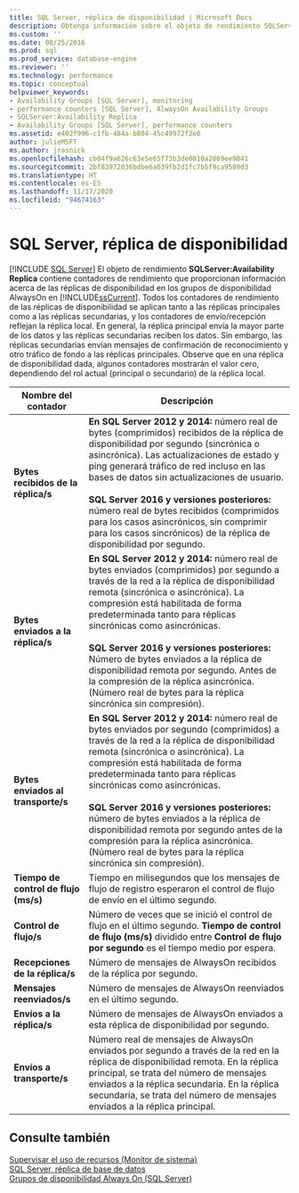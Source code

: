 ```yaml
---
title: SQL Server, réplica de disponibilidad | Microsoft Docs
description: Obtenga información sobre el objeto de rendimiento SQLServer:Availability Replica, que contiene contadores de rendimiento de las réplicas de disponibilidad en los grupos de disponibilidad AlwaysOn.
ms.custom: ''
ms.date: 08/25/2016
ms.prod: sql
ms.prod_service: database-engine
ms.reviewer: ''
ms.technology: performance
ms.topic: conceptual
helpviewer_keywords:
- Availability Groups [SQL Server], monitoring
- performance counters [SQL Server], AlwaysOn Availability Groups
- SQLServer:Availability Replica
- Availability Groups [SQL Server], performance counters
ms.assetid: e402f996-c1fb-484a-b804-45c49972f2e0
author: julieMSFT
ms.author: jrasnick
ms.openlocfilehash: cb04f9a626c63e5e65f73b3de0810a2869ee9841
ms.sourcegitcommit: 2bf83972036bdbe6a039fb2d1fc7b5f9ca9589d3
ms.translationtype: HT
ms.contentlocale: es-ES
ms.lasthandoff: 11/17/2020
ms.locfileid: "94674163"
---
```

# <a name="sql-server-availability-replica"></a>SQL Server, réplica de disponibilidad

 [!INCLUDE [SQL Server](../../includes/applies-to-version/sqlserver.md)]
  El objeto de rendimiento **SQLServer:Availability Replica** contiene contadores de rendimiento que proporcionan información acerca de las réplicas de disponibilidad en los grupos de disponibilidad AlwaysOn en [!INCLUDE[ssCurrent](../../includes/sscurrent-md.md)]. Todos los contadores de rendimiento de las réplicas de disponibilidad se aplican tanto a las réplicas principales como a las réplicas secundarias, y los contadores de envío/recepción reflejan la réplica local. En general, la réplica principal envía la mayor parte de los datos y las réplicas secundarias reciben los datos. Sin embargo, las réplicas secundarias envían mensajes de confirmación de reconocimiento y otro tráfico de fondo a las réplicas principales. Observe que en una réplica de disponibilidad dada, algunos contadores mostrarán el valor cero, dependiendo del rol actual (principal o secundario) de la réplica local.  
  
|Nombre del contador|Descripción|  
|------------------|-----------------|  
|**Bytes recibidos de la réplica/s**|**En SQL Server 2012 y 2014:** número real de bytes (comprimidos) recibidos de la réplica de disponibilidad por segundo (sincrónica o asincrónica). Las actualizaciones de estado y ping generará tráfico de red incluso en las bases de datos sin actualizaciones de usuario. <BR/> <BR/> **SQL Server 2016 y versiones posteriores:** número real de bytes recibidos (comprimidos para los casos asincrónicos, sin comprimir para los casos sincrónicos) de la réplica de disponibilidad por segundo.|  
|**Bytes enviados a la réplica/s**|**En SQL Server 2012 y 2014:** número real de bytes enviados (comprimidos) por segundo a través de la red a la réplica de disponibilidad remota (sincrónica o asincrónica). La compresión está habilitada de forma predeterminada tanto para réplicas sincrónicas como asincrónicas. <BR/> <BR/> **SQL Server 2016 y versiones posteriores:** Número de bytes enviados a la réplica de disponibilidad remota por segundo. Antes de la compresión de la réplica asincrónica. (Número real de bytes para la réplica sincrónica sin compresión).|  
|**Bytes enviados al transporte/s**|**En SQL Server 2012 y 2014:** número real de bytes enviados por segundo (comprimidos) a través de la red a la réplica de disponibilidad remota (sincrónica o asincrónica). La compresión está habilitada de forma predeterminada tanto para réplicas sincrónicas como asincrónicas. <BR/> <BR/> **SQL Server 2016 y versiones posteriores:** número de bytes enviados a la réplica de disponibilidad remota por segundo antes de la compresión para la réplica asincrónica. (Número real de bytes para la réplica sincrónica sin compresión).|  
|**Tiempo de control de flujo (ms/s)**|Tiempo en milisegundos que los mensajes de flujo de registro esperaron el control de flujo de envío en el último segundo.|  
|**Control de flujo/s**|Número de veces que se inició el control de flujo en el último segundo. **Tiempo de control de flujo (ms/s)** dividido entre **Control de flujo por segundo** es el tiempo medio por espera.|  
|**Recepciones de la réplica/s**|Número de mensajes de AlwaysOn recibidos de la réplica por segundo.|  
|**Mensajes reenviados/s**|Número de mensajes de AlwaysOn reenviados en el último segundo.|  
|**Envíos a la réplica/s**|Número de mensajes de AlwaysOn enviados a esta réplica de disponibilidad por segundo.|  
|**Envíos a transporte/s**|Número real de mensajes de AlwaysOn enviados por segundo a través de la red en la réplica de disponibilidad remota. En la réplica principal, se trata del número de mensajes enviados a la réplica secundaria. En la réplica secundaria, se trata del número de mensajes enviados a la réplica principal.|  
  
## <a name="see-also"></a>Consulte también 
 
 [Supervisar el uso de recursos &#40;Monitor de sistema&#41;](../../relational-databases/performance-monitor/monitor-resource-usage-system-monitor.md)   
 [SQL Server, réplica de base de datos](../../relational-databases/performance-monitor/sql-server-database-replica.md)   
 [Grupos de disponibilidad Always On (SQL Server)](../../database-engine/availability-groups/windows/always-on-availability-groups-sql-server.md)  
  
  
